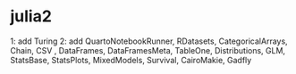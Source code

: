 # julia2

1: add Turing
2: add QuartoNotebookRunner, RDatasets, CategoricalArrays, Chain, CSV , DataFrames, DataFramesMeta, TableOne, Distributions, GLM, StatsBase, StatsPlots,  MixedModels, Survival, CairoMakie, Gadfly

